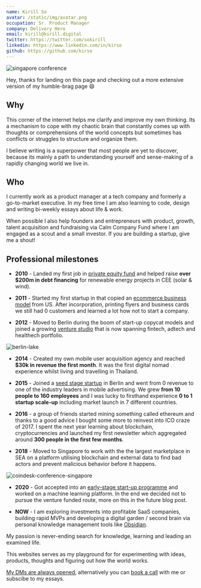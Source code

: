 ```yaml
---
name: Kirill So
avatar: /static/img/avatar.png
occupation: Sr. Product Manager
company: Delivery Hero
email: kirill@kirill.digital
twitter: https://twitter.com/sokirill
linkedin: https://www.linkedin.com/in/kirso
github: https://github.com/kirso
---
```


![singapore conference](/static/img/personal/conference-singapore.jpeg)

Hey, thanks for landing on this page and checking out a more extensive version of my humble-brag page 😄

## Why

This corner of the internet helps me clarify and improve my own thinking. Its a mechanism to cope with my chaotic brain that constantly comes up with thoughts or comprehensions of the world concepts but sometimes has conflicts or struggles to structure and organize them.

I believe writing is a superpower that most people are yet to discover, because its mainly a path to understanding yourself and sense-making of a rapidly changing world we live in.

## Who

I currently work as a product manager at a tech company and formerly a go-to-market executive. In my free time I am also learning to code, design and writing bi-weekly essays about life & work.

When possible I also help founders and entrepreneurs with product, growth, talent acquisition and fundraising via Calm Company Fund where I am engaged as a scout and a small investor. If you are building a startup, give me a shout!

## Professional milestones

- **2010** - Landed my first job in [private equity fund](https://www.enercap.com/) and helped raise **over $200m in debt financing** for renewable energy projects in CEE (solar & wind).

- **2011** - Started my first startup in that copied an [ecommerce business model](https://thehustle.co/how-one-of-the-worlds-fastest-growing-startups-burned-through-300m/) from US. After incorporation, printing flyers and business cards we still had 0 customers and learned a lot how not to start a company.
- **2012** - Moved to Berlin during the boom of start-up copycat models and joined a growing [venture studio](https://ioniq.com/portfolio/) that is now spanning fintech, adtech and healthech portfolio.

![berlin-lake](/static/img/personal/berlin.jpeg)

- **2014** - Created my own mobile user acquisition agency and reached **$30k in revenue the first month**. It was the first digital nomad experience whilst living and travelling in Thailand.
- **2015** - Joined a [seed stage startup](https://venturebeat.com/2014/10/03/1-million-seed-funding-led-by-point-nine-capital-investing-in-remerge-was-a-no-brainer-for-us/) in Berlin and went from 0 revenue to one of the industry leaders in mobile advertising. We grew **from 10 people to 160 employees** and I was lucky to firsthand experience **0 to 1 startup scale-up** including market launch in 7 different countries.

- **2016** - a group of friends started mining something called ethereum and thanks to a good advice I bought some more to reinvest into ICO craze of 2017. I spent the next year learning about blockchain, cryptocurrencies and launched my first newsletter which aggregated around **300 people in the first few months**.

- **2018** - Moved to Singapore to work with the the largest marketplace in SEA on a platform utilising blockchain and external data to find bad actors and prevent malicious behavior before it happens.

![coindesk-conference-singapore](/static/img/personal/singapore-coindesk.jpeg)

- **2020** - Got accepted into an [early-stage start-up programme](https://www.antler.co/) and worked on a machine learning platform. In the end we decided not to pursue the venture funded route, more on this in the future blog post.

- **NOW** - I am exploring investments into profitable SaaS companies, building rapid MVPs and developing a digital garden / second brain via personal knowledge management tools like [Obsidian](https://obsidian.md/).

My passion is never-ending search for knowledge, learning and leading an examined life.

This websites serves as my playground for for experimenting with ideas, products, thoughts and figuring out how the world works.

[My DMs are always opened](https://www.twitter.com/SoKirill), alternatively you can [book a call](https://cal.com/kirso) with me or subscibe to my essays.
